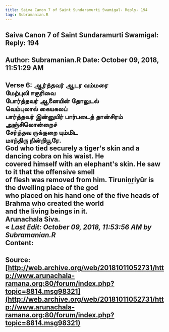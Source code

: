 ```yaml
--- 
title: Saiva Canon 7 of Saint Sundaramurti Swamigal- Reply- 194   
tags: Subramanian.R  
---  
```

##  Saiva Canon 7 of Saint Sundaramurti Swamigal: Reply: 194  
Author: Subramanian.R       Date: October 09, 2018, 11:51:29 AM  
---  
Verse 6: ஆர்த்தவர் ஆடர வம்மரை   
 மேற்புலி ஈருரிவை   
போர்த்தவர் ஆனையின் தோலுடல்   
 வெம்புலால் கையகலப்   
பார்த்தவர் இன்னுயிர் பார்படைத் தான்சிரம்   
 அஞ்சிலொன்றைச்   
சேர்த்தவ ருக்குறை யும்மிட   
 மாந்திரு நின்றியூரே.   
God who tied securely a tiger's skin and a dancing cobra on his waist. He   
covered himself with an elephant's skin. He saw to it that the offensive smell  
of flesh was removed from him. Tiruniṉṟiyūr is the dwelling place of the god  
who placed on his hand one of the five heads of Brahma who created the world  
and the living beings in it.   
Arunachala Siva.  
« _Last Edit: October 09, 2018, 11:53:56 AM by Subramanian.R_  
Content:
 ---  
Source:[http://web.archive.org/web/20181011052731/http://www.arunachala-ramana.org:80/forum/index.php?topic=8814.msg98321](http://web.archive.org/web/20181011052731/http://www.arunachala-ramana.org:80/forum/index.php?topic=8814.msg98321)   
---  

